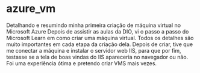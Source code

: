 # azure_vm
Detalhando e resumindo minha primeira criação de máquina virtual no Microsoft Azure
Depois de assistir as aulas da DIO, vi o passo a passo do Microsoft Learn em como criar uma máquina virtual. Todos os detalhes são muito importantes em cada etapa da criação dela.
Depois de criar, tive que me conectar a máquina e instalar o servidor web IIS, para que por fim, testasse se a tela de boas vindas do IIS apareceria no navegador ou não. Foi uma experiência ótima e pretendo criar VMS mais vezes.
